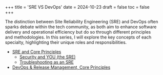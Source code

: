 +++
title = 'SRE VS DevOps'
date = 2024-10-23
draft = false
toc = false
+++

The distinction between Site Reliability Engineering (SRE) and DevOps often sparks debate within the tech community, as both aim to enhance software delivery and operational efficiency but do so through different principles and methodologies. In this series, I will explore the key concepts of each specialty, highlighting their unique roles and responsibilities.

- [SRE and Core Principles](../posts/SRECore.md)
    - [Security and YOU (the SRE)](../posts/SRESecurity.md)
    - [Troubleshooting as an SRE](../posts/SRETroubleshooting.md)
- [DevOps & Release Management, Core Principles](../posts/DevOpsCore.md)